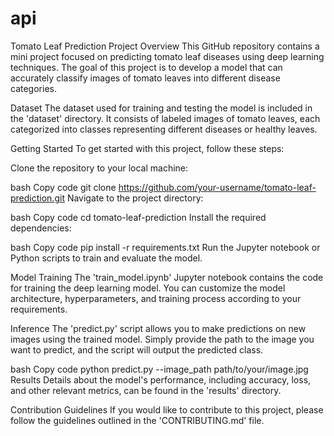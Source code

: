 # api

Tomato Leaf Prediction Project
Overview
This GitHub repository contains a mini project focused on predicting tomato leaf diseases using deep learning techniques. The goal of this project is to develop a model that can accurately classify images of tomato leaves into different disease categories.

Dataset
The dataset used for training and testing the model is included in the 'dataset' directory. It consists of labeled images of tomato leaves, each categorized into classes representing different diseases or healthy leaves.

Getting Started
To get started with this project, follow these steps:

Clone the repository to your local machine:

bash
Copy code
git clone https://github.com/your-username/tomato-leaf-prediction.git
Navigate to the project directory:

bash
Copy code
cd tomato-leaf-prediction
Install the required dependencies:

bash
Copy code
pip install -r requirements.txt
Run the Jupyter notebook or Python scripts to train and evaluate the model.

Model Training
The 'train_model.ipynb' Jupyter notebook contains the code for training the deep learning model. You can customize the model architecture, hyperparameters, and training process according to your requirements.

Inference
The 'predict.py' script allows you to make predictions on new images using the trained model. Simply provide the path to the image you want to predict, and the script will output the predicted class.

bash
Copy code
python predict.py --image_path path/to/your/image.jpg
Results
Details about the model's performance, including accuracy, loss, and other relevant metrics, can be found in the 'results' directory.

Contribution Guidelines
If you would like to contribute to this project, please follow the guidelines outlined in the 'CONTRIBUTING.md' file.

